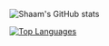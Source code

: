 ![Shaam's GitHub stats](https://github-readme-stats.vercel.app/api?username=Shaam-K&show_icons=true&theme=tokyonight)

[![Top Languages](https://github-readme-stats.vercel.app/api/top-langs/?username=Shaam-K&layout=compact&bg_color=#0d0d0d)](https://github.com/anuraghazra/github-readme-stats)